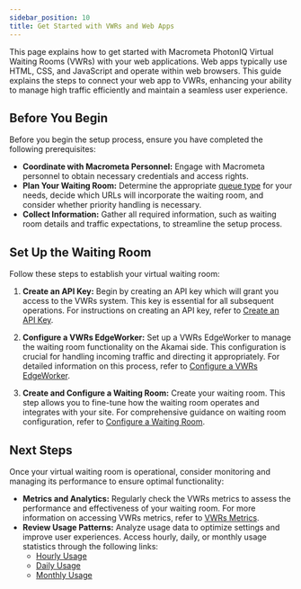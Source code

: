 ```yaml
---
sidebar_position: 10
title: Get Started with VWRs and Web Apps
---
```


This page explains how to get started with Macrometa PhotonIQ Virtual Waiting Rooms (VWRs) with your web applications. Web apps typically use HTML, CSS, and JavaScript and operate within web browsers. This guide explains the steps to connect your web app to VWRs, enhancing your ability to manage high traffic efficiently and maintain a seamless user experience.

## Before You Begin

Before you begin the setup process, ensure you have completed the following prerequisites:

- **Coordinate with Macrometa Personnel:** Engage with Macrometa personnel to obtain necessary credentials and access rights.
- **Plan Your Waiting Room:** Determine the appropriate [queue type](../queue-types.md) for your needs, decide which URLs will incorporate the waiting room, and consider whether priority handling is necessary.
- **Collect Information:** Gather all required information, such as waiting room details and traffic expectations, to streamline the setup process.

## Set Up the Waiting Room

Follow these steps to establish your virtual waiting room:

1. **Create an API Key:** Begin by creating an API key which will grant you access to the VWRs system. This key is essential for all subsequent operations. For instructions on creating an API key, refer to [Create an API Key](https://www.macrometa.com/docs/apiVwrs#/operations/createAPIKey).

2. **Configure a VWRs EdgeWorker:** Set up a VWRs EdgeWorker to manage the waiting room functionality on the Akamai side. This configuration is crucial for handling incoming traffic and directing it appropriately. For detailed information on this process, refer to [Configure a VWRs EdgeWorker](../configure-vwrs-edgeworker.md).

3. **Create and Configure a Waiting Room:** Create your waiting room. This step allows you to fine-tune how the waiting room operates and integrates with your site. For comprehensive guidance on waiting room configuration, refer to [Configure a Waiting Room](../configure-waitingroom.md).

## Next Steps

Once your virtual waiting room is operational, consider monitoring and managing its performance to ensure optimal functionality:

- **Metrics and Analytics:** Regularly check the VWRs metrics to assess the performance and effectiveness of your waiting room. For more information on accessing VWRs metrics, refer to [VWRs Metrics](../vwrs-metrics.md).
- **Review Usage Patterns:** Analyze usage data to optimize settings and improve user experiences. Access hourly, daily, or monthly usage statistics through the following links:
  - [Hourly Usage](https://www.macrometa.com/docs/apiVwrs#/operations/getHourlyUsage)
  - [Daily Usage](https://www.macrometa.com/docs/apiVwrs#/operations/getDailyUsage)
  - [Monthly Usage](https://www.macrometa.com/docs/apiVwrs#/operations/getMonthlyUsage)
